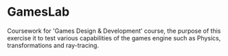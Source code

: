 # GamesLab
Coursework for 'Games Design &amp; Development' course, the purpose of this exercise it to test various capabilities of the games engine such as Physics, transformations and ray-tracing. 
